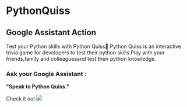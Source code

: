 # PythonQuiss     

## Google Assistant Action    

Test your Python skills with Python Quiss🐍.Python Quiss is an interactive trivia game for developers to test their python skills.Play with your friends,family and colleaguesand test their python knowledge.    

### Ask your Google Assistant :    
**"Speak to Python Quiss."**     


Check it out ![](https://assistant.google.com/services/a/uid/0000005277449320?hl=en)    

